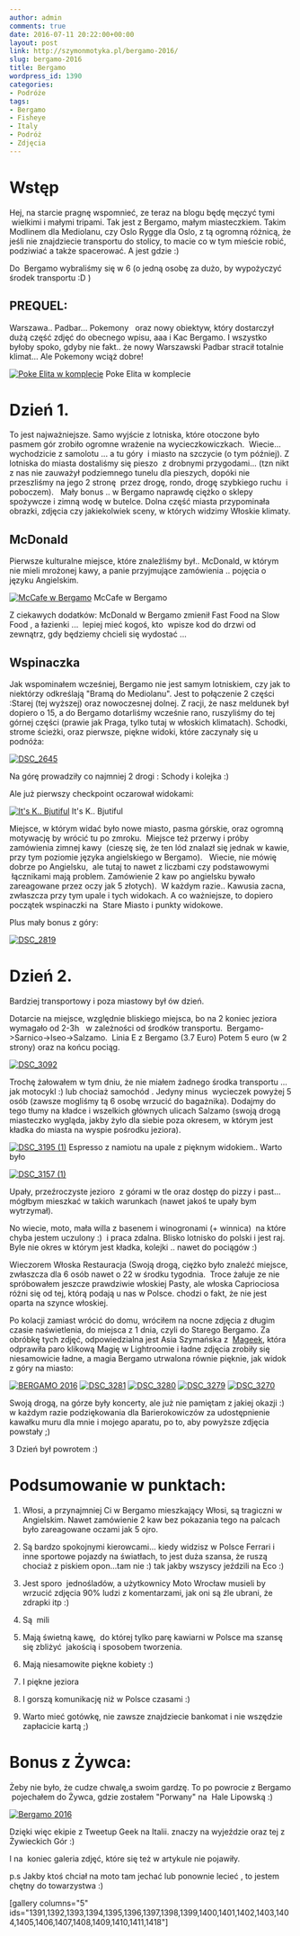 ```yaml
---
author: admin
comments: true
date: 2016-07-11 20:22:00+00:00
layout: post
link: http://szymonmotyka.pl/bergamo-2016/
slug: bergamo-2016
title: Bergamo
wordpress_id: 1390
categories:
- Podróże
tags:
- Bergamo
- Fisheye
- Italy
- Podróż
- Zdjęcia
---
```


# Wstęp


Hej, na starcie pragnę wspomnieć, ze teraz na blogu będę męczyć tymi  wielkimi i małymi tripami. Tak jest z Bergamo, małym miasteczkiem. Takim Modlinem dla Mediolanu, czy Oslo Rygge dla Oslo, z tą ogromną różnicą, że jeśli nie znajdziecie transportu do stolicy, to macie co w tym mieście robić, podziwiać a także spacerować. A jest gdzie :)

Do  Bergamo wybraliśmy się w 6 (o jedną osobę za dużo, by wypożyczyć środek transportu :D )


## PREQUEL:


Warszawa.. Padbar... Pokemony   oraz nowy obiektyw, który dostarczył dużą część zdjęć do obecnego wpisu, aaa i Kac Bergamo. I wszystko byłoby spoko, gdyby nie fakt.. że nowy Warszawski Padbar stracił totalnie klimat... Ale Pokemony wciąż dobre!

[![Poke Elita w komplecie ](http://szymonmotyka.pl/wp-content/uploads/2016/07/13555503_1207992899224922_1304486253_o-785x520.jpg)](http://szymonmotyka.pl/wp-content/uploads/2016/07/13555503_1207992899224922_1304486253_o.jpg) Poke Elita w komplecie


# Dzień 1.


To jest najważniejsze. Samo wyjście z lotniska, które otoczone było pasmem gór zrobiło ogromne wrażenie na wycieczkowiczkach.  Wiecie... wychodzicie z samolotu ... a tu góry  i miasto na szczycie (o tym później). Z lotniska do miasta dostaliśmy się pieszo  z drobnymi przygodami... (tzn nikt z nas nie zauważył podziemnego tunelu dla pieszych, dopóki nie przeszliśmy na jego 2 stronę  przez drogę, rondo, drogę szybkiego ruchu  i poboczem).   Mały bonus .. w Bergamo naprawdę ciężko o sklepy spożywcze i zimną wodę w butelce. Dolna część miasta przypominała obrazki, zdjęcia czy jakiekolwiek sceny, w których widzimy Włoskie klimaty.


## McDonald


Pierwsze kulturalne miejsce, które znaleźliśmy był.. McDonald, w którym   nie mieli mrożonej kawy, a panie przyjmujące zamówienia .. pojęcia o języku Angielskim.

[![McCafe w Bergamo](http://szymonmotyka.pl/wp-content/uploads/2016/07/DSC_2598-785x520.png)](http://szymonmotyka.pl/wp-content/uploads/2016/07/DSC_2598.png) McCafe w Bergamo

Z ciekawych dodatków: McDonald w Bergamo zmienił Fast Food na Slow Food , a łazienki ...  lepiej mieć kogoś, kto  wpisze kod do drzwi od zewnątrz, gdy będziemy chcieli się wydostać ...


## Wspinaczka


Jak wspominałem wcześniej, Bergamo nie jest samym lotniskiem, czy jak to niektórzy odkreślają "Bramą do Mediolanu". Jest to połączenie 2 części :Starej (tej wyższej) oraz nowoczesnej dolnej. Z racji, że nasz meldunek był dopiero o 15, a do Bergamo dotarliśmy wcześnie rano, ruszyliśmy do tej górnej części (prawie jak Praga, tylko tutaj w włoskich klimatach). Schodki, strome ścieżki, oraz pierwsze, piękne widoki, które zaczynały się u podnóża:

[![DSC_2645](http://szymonmotyka.pl/wp-content/uploads/2016/07/DSC_2645-785x520.png)](http://szymonmotyka.pl/wp-content/uploads/2016/07/DSC_2645.png)

Na górę prowadziły co najmniej 2 drogi : Schody i kolejka :)

Ale już pierwszy checkpoint oczarował widokami:

[![It's K.. Bjutiful](http://szymonmotyka.pl/wp-content/uploads/2016/07/DSC_2685-785x520.png)](http://szymonmotyka.pl/wp-content/uploads/2016/07/DSC_2685.png) It's K.. Bjutiful

Miejsce, w którym widać było nowe miasto, pasma górskie, oraz ogromną motywację by wrócić tu po zmroku.  Miejsce też przerwy i próby zamówienia zimnej kawy  (cieszę się, że ten lód znalazł się jednak w kawie, przy tym poziomie języka angielskiego w Bergamo).   Wiecie, nie mówię dobrze po Angielsku,  ale tutaj to nawet z liczbami czy podstawowymi  łącznikami mają problem. Zamówienie 2 kaw po angielsku bywało zareagowane przez oczy jak 5 złotych).  W każdym razie.. Kawusia zacna, zwłaszcza przy tym upale i tych widokach. A co ważniejsze, to dopiero początek wspinaczki na  Stare Miasto i punkty widokowe.

Plus mały bonus z góry:

[![DSC_2819](http://szymonmotyka.pl/wp-content/uploads/2016/07/DSC_2819-785x549.png)](http://szymonmotyka.pl/wp-content/uploads/2016/07/DSC_2819.png)




# Dzień 2.


Bardziej transportowy i poza miastowy był ów dzień.

Dotarcie na miejsce, względnie bliskiego miejsca, bo na 2 koniec jeziora wymagało od 2-3h   w zależności od środków transportu.  Bergamo->Sarnico->Iseo->Salzamo.  Linia E z Bergamo (3.7 Euro) Potem 5 euro (w 2 strony) oraz na końcu pociąg.

[![DSC_3092](http://szymonmotyka.pl/wp-content/uploads/2016/07/DSC_3092-785x520.jpg)](http://szymonmotyka.pl/wp-content/uploads/2016/07/DSC_3092.jpg)

Trochę żałowałem w tym dniu, że nie miałem żadnego środka transportu ... jak motocykl :) lub chociaż samochód . Jedyny minus  wycieczek powyżej 5 osób (zawsze mogliśmy tą 6 osobę wrzucić do bagażnika). Dodajmy do tego tłumy na kładce i wszelkich głównych ulicach Salzamo (swoją drogą miasteczko wygląda, jakby żyło dla siebie poza okresem, w którym jest kładka do miasta na wyspie pośrodku jeziora).

[![DSC_3195 (1)](http://szymonmotyka.pl/wp-content/uploads/2016/07/DSC_3195-1-785x520.png)](http://szymonmotyka.pl/wp-content/uploads/2016/07/DSC_3195-1.png) Espresso z namiotu na upale z pięknym widokiem.. Warto było

[![DSC_3157 (1)](http://szymonmotyka.pl/wp-content/uploads/2016/07/DSC_3157-1-785x715.png)](http://szymonmotyka.pl/wp-content/uploads/2016/07/DSC_3157-1.png)

Upały, przeźroczyste jezioro  z górami w tle oraz dostęp do pizzy i past... mógłbym mieszkać w takich warunkach (nawet jakoś te upały bym wytrzymał).

No wiecie, moto, mała willa z basenem i winogronami (+ winnica)  na które chyba jestem uczulony :)  i praca zdalna. Blisko lotnisko do polski i jest raj.
Byle nie okres w którym jest kładka, kolejki .. nawet do pociągów :)

Wieczorem Włoska Restauracja (Swoją drogą, ciężko było znaleźć miejsce, zwłaszcza dla 6 osób nawet o 22 w środku tygodnia.  Troce żałuje ze nie spróbowałem jeszcze prawdziwie włoskiej Pasty, ale włoska Capriociosa różni się od tej, którą podają u nas w Polsce. chodzi o fakt, że nie jest oparta na szynce włoskiej.

Po kolacji zamiast wrócić do domu, wróciłem na nocne zdjęcia z długim czasie naświetlenia, do miejsca z 1 dnia, czyli do Starego Bergamo. Za obróbkę tych zdjęć, odpowiedzialna jest Asia Szymańska z  [Mageek](https://www.facebook.com/mageekart), która odprawiła paro klikową Magię w Lightroomie i ładne zdjęcia zrobiły się niesamowicie ładne, a magia Bergamo utrwalona równie pięknie, jak widok z góry na miasto:


[![BERGAMO 2016](http://szymonmotyka.pl/wp-content/uploads/2016/07/DSC_3282-785x520.jpg)](http://szymonmotyka.pl/wp-content/uploads/2016/07/DSC_3282.jpg) [![DSC_3281](http://szymonmotyka.pl/wp-content/uploads/2016/07/DSC_3281-785x520.jpg)](http://szymonmotyka.pl/wp-content/uploads/2016/07/DSC_3281.jpg) [![DSC_3280](http://szymonmotyka.pl/wp-content/uploads/2016/07/DSC_3280-785x520.jpg)](http://szymonmotyka.pl/wp-content/uploads/2016/07/DSC_3280.jpg) [![DSC_3279](http://szymonmotyka.pl/wp-content/uploads/2016/07/DSC_3279-785x512.jpg)](http://szymonmotyka.pl/wp-content/uploads/2016/07/DSC_3279.jpg) [![DSC_3270](http://szymonmotyka.pl/wp-content/uploads/2016/07/DSC_3270-785x520.jpg)](http://szymonmotyka.pl/wp-content/uploads/2016/07/DSC_3270.jpg)


Swoją drogą, na górze były koncerty, ale już nie pamiętam z jakiej okazji :) w każdym razie podziękowania dla Barierokowiczów za udostępnienie kawałku muru dla mnie i mojego aparatu, po to, aby powyższe zdjęcia powstały ;)

3 Dzień był powrotem :)


# Podsumowanie w punktach:





 	
  1. Włosi, a przynajmniej Ci w Bergamo mieszkający Włosi, są tragiczni w Angielskim. Nawet zamówienie 2 kaw bez pokazania tego na palcach było zareagowane oczami jak 5 ojro.

 	
  2. Są bardzo spokojnymi kierowcami... kiedy widzisz w Polsce Ferrari i inne sportowe pojazdy na światłach, to jest duża szansa, że ruszą chociaż z piskiem opon...tam nie :) tak jakby wszyscy jeździli na Eco :)

 	
  3. Jest sporo  jednośladów, a użytkownicy Moto Wrocław musieli by wrzucić zdjęcia 90% ludzi z komentarzami, jak oni są źle ubrani, że zdrapki itp :)

 	
  4. Są  mili

 	
  5. Mają świetną kawę,  do której tylko parę kawiarni w Polsce ma szansę się zbliżyć  jakością i sposobem tworzenia.

 	
  6. Mają niesamowite piękne kobiety :)

 	
  7. I piękne jeziora

 	
  8. I gorszą komunikację niż w Polsce czasami :)

 	
  9. Warto mieć gotówkę, nie zawsze znajdziecie bankomat i nie wszędzie zapłacicie kartą ;)




# Bonus z Żywca:


Żeby nie było, że cudze chwalę,a swoim gardzę. To po powrocie z Bergamo  pojechałem do Żywca, gdzie zostałem "Porwany" na  Hale Lipowską :)

[![Bergamo 2016](http://szymonmotyka.pl/wp-content/uploads/2016/07/DSC_3331-785x472.jpg)](http://szymonmotyka.pl/wp-content/uploads/2016/07/DSC_3331.jpg)

Dzięki więc ekipie z Tweetup Geek na Italii. znaczy na wyjeździe oraz tej z Żywieckich Gór :)

I na  koniec galeria zdjęć, które się też w artykule nie pojawiły.



p.s Jakby ktoś chciał na moto tam jechać lub ponownie lecieć , to jestem chętny do towarzystwa :)

[gallery columns="5" ids="1391,1392,1393,1394,1395,1396,1397,1398,1399,1400,1401,1402,1403,1404,1405,1406,1407,1408,1409,1410,1411,1418"]
